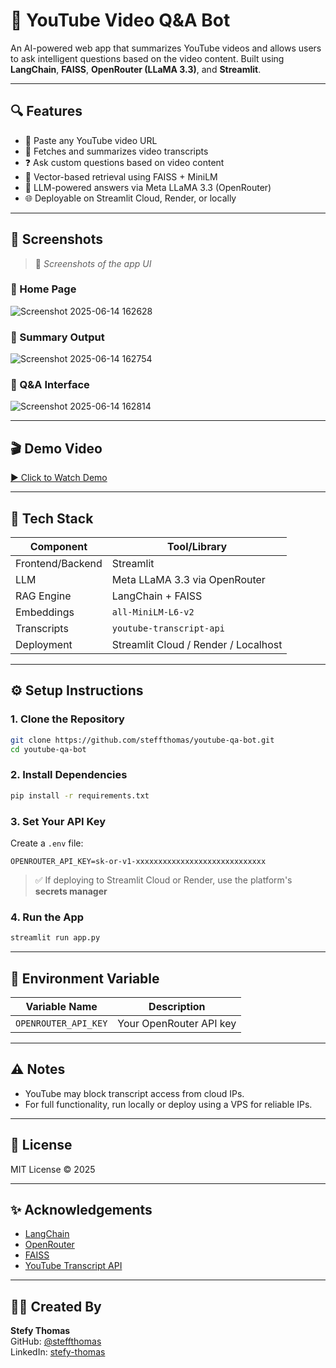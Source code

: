 # 🎥 YouTube Video Q&A Bot

An AI-powered web app that summarizes YouTube videos and allows users to ask intelligent questions based on the video content. Built using **LangChain**, **FAISS**, **OpenRouter (LLaMA 3.3)**, and **Streamlit**.

---

## 🔍 Features

- 🔗 Paste any YouTube video URL
- 📄 Fetches and summarizes video transcripts
- ❓ Ask custom questions based on video content
- 🧠 Vector-based retrieval using FAISS + MiniLM
- 💬 LLM-powered answers via Meta LLaMA 3.3 (OpenRouter)
- 🌐 Deployable on Streamlit Cloud, Render, or locally

---

## 📸 Screenshots

> 📍 _Screenshots of the app UI_

### 🔹 Home Page  
![Screenshot 2025-06-14 162628](https://github.com/user-attachments/assets/a11ffa31-f156-4560-a07e-3ef2ad402a32)



### 🔹 Summary Output  
![Screenshot 2025-06-14 162754](https://github.com/user-attachments/assets/dc228182-43f7-4b1d-a9c0-dc7a48b52a8c)


### 🔹 Q&A Interface  
![Screenshot 2025-06-14 162814](https://github.com/user-attachments/assets/62962326-e111-47b0-94f3-d8c98e46346a)

---
## 🎬 Demo Video

[▶️ Click to Watch Demo](./videos/demo.mp4)

---
## 🚀 Tech Stack

| Component         | Tool/Library                           |
|------------------|----------------------------------------|
| Frontend/Backend | Streamlit                              |
| LLM              | Meta LLaMA 3.3 via OpenRouter          |
| RAG Engine       | LangChain + FAISS                      |
| Embeddings       | `all-MiniLM-L6-v2`                     |
| Transcripts      | `youtube-transcript-api`               |
| Deployment       | Streamlit Cloud / Render / Localhost   |

---

## ⚙️ Setup Instructions

### 1. Clone the Repository

```bash
git clone https://github.com/steffthomas/youtube-qa-bot.git
cd youtube-qa-bot
```

### 2. Install Dependencies

```bash
pip install -r requirements.txt
```

### 3. Set Your API Key

Create a `.env` file:

```env
OPENROUTER_API_KEY=sk-or-v1-xxxxxxxxxxxxxxxxxxxxxxxxxxxxx
```

> ✅ If deploying to Streamlit Cloud or Render, use the platform's **secrets manager**

### 4. Run the App

```bash
streamlit run app.py
```

---

## 🧪 Environment Variable

| Variable Name         | Description              |
|------------------------|--------------------------|
| `OPENROUTER_API_KEY`   | Your OpenRouter API key  |

---

## ⚠️ Notes

- YouTube may block transcript access from cloud IPs.
- For full functionality, run locally or deploy using a VPS for reliable IPs.

---

## 📄 License

MIT License © 2025

---

## ✨ Acknowledgements

- [LangChain](https://www.langchain.com/)
- [OpenRouter](https://openrouter.ai/)
- [FAISS](https://github.com/facebookresearch/faiss)
- [YouTube Transcript API](https://github.com/jdepoix/youtube-transcript-api)

---

## 🙋‍♀️ Created By

**Stefy Thomas**  
GitHub: [@steffthomas](https://github.com/steffthomas)  
LinkedIn: [stefy-thomas](https://www.linkedin.com/in/stefy-thomas/)
